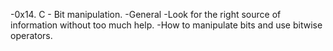 -0x14. C - Bit manipulation.
-General
-Look for the right source of information without too much help.
-How to manipulate bits and use bitwise operators.
